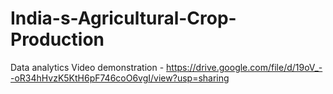 # India-s-Agricultural-Crop-Production
Data analytics
Video demonstration - https://drive.google.com/file/d/19oV_--oR34hHvzK5KtH6pF746coO6vgI/view?usp=sharing
